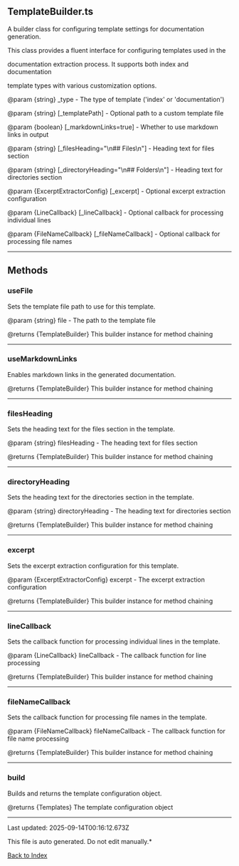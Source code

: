 ## TemplateBuilder.ts





 A builder class for configuring template settings for documentation generation.



 This class provides a fluent interface for configuring templates used in the

 documentation extraction process. It supports both index and documentation

 template types with various customization options.



 @param {string} _type - The type of template ('index' or 'documentation')

 @param {string} [_templatePath] - Optional path to a custom template file

 @param {boolean} [_markdownLinks=true] - Whether to use markdown links in output

 @param {string} [_filesHeading="\n## Files\n"] - Heading text for files section

 @param {string} [_directoryHeading="\n## Folders\n"] - Heading text for directories section

 @param {ExcerptExtractorConfig} [_excerpt] - Optional excerpt extraction configuration

 @param {LineCallback} [_lineCallback] - Optional callback for processing individual lines

 @param {FileNameCallback} [_fileNameCallback] - Optional callback for processing file names

 



---



## Methods



### **useFile**

 Sets the template file path to use for this template.



 @param {string} file - The path to the template file

 @returns {TemplateBuilder} This builder instance for method chaining

 



---



### **useMarkdownLinks**

 Enables markdown links in the generated documentation.



 @returns {TemplateBuilder} This builder instance for method chaining

 



---



### **filesHeading**

 Sets the heading text for the files section in the template.



 @param {string} filesHeading - The heading text for files section

 @returns {TemplateBuilder} This builder instance for method chaining

 



---



### **directoryHeading**

 Sets the heading text for the directories section in the template.



 @param {string} directoryHeading - The heading text for directories section

 @returns {TemplateBuilder} This builder instance for method chaining

 



---



### **excerpt**

 Sets the excerpt extraction configuration for this template.



 @param {ExcerptExtractorConfig} excerpt - The excerpt extraction configuration

 @returns {TemplateBuilder} This builder instance for method chaining

 



---



### **lineCallback**

 Sets the callback function for processing individual lines in the template.



 @param {LineCallback} lineCallback - The callback function for line processing

 @returns {TemplateBuilder} This builder instance for method chaining

 



---



### **fileNameCallback**

 Sets the callback function for processing file names in the template.



 @param {FileNameCallback} fileNameCallback - The callback function for file name processing

 @returns {TemplateBuilder} This builder instance for method chaining

 



---



### **build**

 Builds and returns the template configuration object.



 @returns {Templates} The template configuration object

 



---



Last updated: 2025-09-14T00:16:12.673Z



This file is auto generated. Do not edit manually.*



[Back to Index](./index.md)